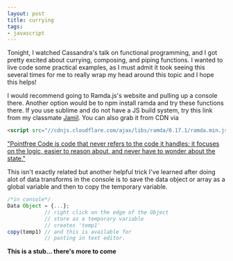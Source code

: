```yaml
---
layout: post
title: currying
tags:
- javascript
---
```


Tonight, I watched Cassandra's talk on functional programming, and I got pretty excited about currying, composing, and piping functions. I wanted to live code some practical examples, as I must admit it took seeing this several times for me to really wrap my head around this topic and I hope this helps!

I would recommend going to Ramda.js's website and pulling up a console there. Another option would be to npm install ramda and try these functions there. If you use sublime and do not have a JS build system, try this link from my classmate <a href="http://jdlawrence.github.io/javascript/closures/2015/08/03/console-inside-sublime-text.html">Jamil</a>. You can also grab it from CDN via

```html
<script src="//cdnjs.cloudflare.com/ajax/libs/ramda/0.17.1/ramda.min.js"></script>
```
<!-- Currying is a transformation you can do to allow functions to take their some of their arguments at different times. Currying lets us partially fill the functions and keep them in position for later.

```javascript
function area(height, width) { return height * width; }
var curryArea = R.curry(area);

curryArea(2);    // [function]
curryArea(2)(5); // 10

```
Why is this useful?

```javascript
function that invokes
var lines = R.invoker(1, 'split')('/n');
var split = R.split('/n');
```
var getItems = R.compose(
  R.filter(R.propEq('eventType',"ITEM_DESTROYED")),
  R.flatten,
  R.map(R.prop('events'))
)
-->

<a href="http://alicekamada.github.io/" >"Pointfree Code is code that never refers to the code it handles:
it focuses on the logic, easier to reason about, and never have to wonder about the state."</a>

This isn't exactly related but another helpful trick I've learned after doing alot of data transforms in the console is to save the data object or array as a global variable and then to copy the temporary variable.

```javascript
/*in console*/
Data Object = {...}; 
            // right click on the edge of the Object
            // store as a temporary variable
            // creates 'temp1'
copy(temp1) // and this is available for 
            // pasting in text editor.
```

**This is a stub... there's more to come**

<!-- Anyways, we had a toy problem earlier in the program that asked us to write the functions for piping and composing functions. A pipe function asked us to create a function such that

```javascript
var newfunc =  R.pipe(func1, func2, func3)
```

where the newfunc(args_provided_to_function_one) =  -->

<!--
var Tree = function (value) {
  //tree code goes here!
  var obj = Object.create(Tree.prototype);
  obj.value = value;
  obj.children = [];
  return obj;
};

//methods go here!
Tree.prototype.addChild = function (value) {
  this.children.push(Tree(value));
};

Tree.prototype.contains = function (value) {
  if (this.value === value) {
    return true;
  } else if (this.children !== null) {
    var result = false, i;
    for (i = 0; result === false && i < this.children.length; i++) {
      result = this.children[i].contains(value);
    }
  }
  return result;
};

Tree.prototype.DFtraverse = function(process) {
    process.call(this, this.value);
    var i;
    for (i = 0; i < this.children.length; i++) {
      this.children[i].DFtraverse(process);
    }
}

Tree.prototype.size = function() {
  var size = 0;
  this.DFtraverse(function(){
    size++;
  })
  return size;
}

var tree = Tree(0);
tree.addChild(1);
tree.addChild(2);
tree.children[0].addChild(3);
tree.children[0].children[0].addChild(4);
tree.children[1].addChild(5);
// tree.children[1].children[0].addChild(7);
// console.log(tree.contains(2)); // yields 'true'
// console.log(tree.contains(3)); // yields 'true'
// console.log(tree.contains(0)); // yields 'true'
// console.log(tree.contains(1)); // yields 'true'
// console.log(tree.contains(4)); // yields 'false'
// tree.DFtraverse(console.log);
console.log(tree.size());-->
